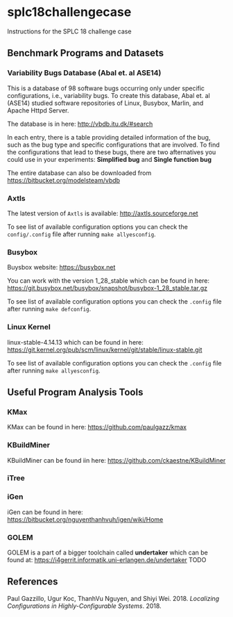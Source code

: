 # splc18challengecase
Instructions for the SPLC 18 challenge case

## Benchmark Programs and Datasets

### Variability Bugs Database (Abal et. al ASE14)
This is a database of 98 software bugs occurring only under specific configurations, i.e., variability bugs. To create this database, Abal et. al (ASE14) studied software repositories of Linux, Busybox, Marlin, and Apache Httpd Server.

The database is in here: http://vbdb.itu.dk/#search

In each entry, there is a table providing detailed information of the bug, such as the bug type and specific configurations that are involved. To find the configurations that lead to these bugs, there are two afternatives you could use in your experiments: **Simplified bug** and **Single function bug**

The entire database can also be downloaded from https://bitbucket.org/modelsteam/vbdb

### Axtls
The latest version of `Axtls` is available: http://axtls.sourceforge.net

To see list of available configuration options you can check the `config/.config` file after running `make allyesconfig`.

### Busybox
Buysbox website: https://busybox.net

You can work with the version 1_28_stable which can be found in here: https://git.busybox.net/busybox/snapshot/busybox-1_28_stable.tar.gz

To see list of available configuration options you can check the `.config` file after running `make defconfig`.

### Linux Kernel
linux-stable-4.14.13 which can be found in here: https://git.kernel.org/pub/scm/linux/kernel/git/stable/linux-stable.git

To see list of available configuration options you can check the `.config` file after running `make allyesconfig`.

## Useful Program Analysis Tools

### KMax
KMax can be found in here: https://github.com/paulgazz/kmax

### KBuildMiner
KBuildMiner can be found iin here: https://github.com/ckaestne/KBuildMiner

### iTree

### iGen
iGen can be found in here: https://bitbucket.org/nguyenthanhvuh/igen/wiki/Home

### GOLEM
GOLEM is a part of a bigger toolchain called **undertaker** which can be found at: https://i4gerrit.informatik.uni-erlangen.de/undertaker TODO


## References
Paul Gazzillo, Ugur Koc, ThanhVu Nguyen, and Shiyi Wei. 2018. *Localizing Configurations in Highly-Configurable Systems*. 2018.
